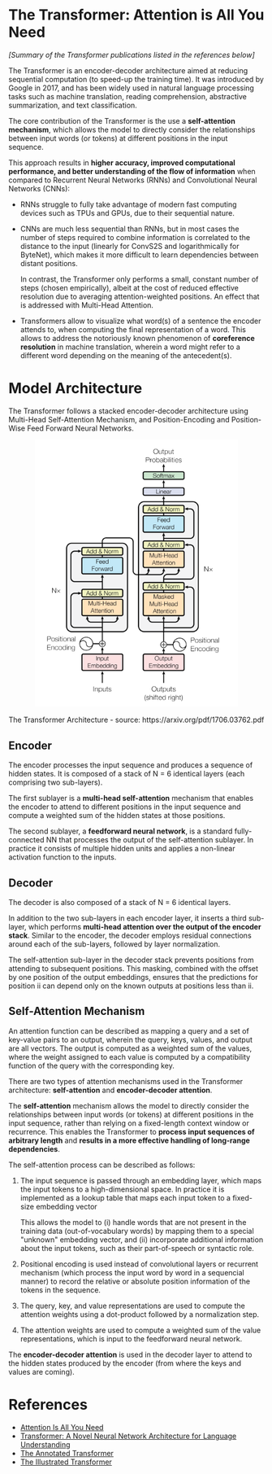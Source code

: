 # The Transformer: Attention is All You Need
*[Summary of the Transformer publications listed in the references below]*

The Transformer is an encoder-decoder architecture aimed at reducing sequential computation (to speed-up the training time). It was introduced by Google in 2017, and has been widely used in natural language processing tasks such as machine translation, reading comprehension, abstractive summarization, and text classification.

The core contribution of the Transformer is the use a **self-attention mechanism**, which allows the model to directly consider the relationships between input words (or tokens) at different positions in the input sequence.

This approach results in **higher accuracy, improved computational performance, and better understanding of the flow of information** when compared to Recurrent Neural Networks (RNNs) and Convolutional Neural Networks (CNNs):
- RNNs struggle to fully take advantage of modern fast computing devices such as TPUs and GPUs, due to their sequential nature. 
- CNNs are much less sequential than RNNs, but in most cases the number of steps required to combine information is correlated to the distance to the input (linearly for ConvS2S and logarithmically for ByteNet), which makes it more difficult to learn dependencies between distant positions.  

    In contrast, the Transformer only performs a small, constant number of steps (chosen empirically), albeit at the cost of reduced effective resolution due to averaging attention-weighted positions. An effect that is addressed with Multi-Head Attention.
- Transformers allow to visualize what word(s) of a sentence the encoder attends to, when computing the final representation of a word. This allows to address the notoriously known phenomenon of **coreference resolution** in machine translation, wherein a word might refer to a different word depending on the meaning of the antecedent(s).

# Model Architecture

The Transformer follows a stacked encoder-decoder architecture using Multi-Head Self-Attention Mechanism, and Position-Encoding and Position-Wise Feed Forward Neural Networks.

<p align="center">
  <img src="img/the-encoder-architecture.png" width="400">
</p>

<p align="center">The Transformer Architecture - source: https://arxiv.org/pdf/1706.03762.pdf</p>

## Encoder

The encoder processes the input sequence and produces a sequence of hidden states. It is composed of a stack of N = 6 identical layers (each comprising two sub-layers). 

The first sublayer is a **multi-head self-attention** mechanism that enables the encoder to attend to different positions in the input sequence and compute a weighted sum of the hidden states at those positions. 

The second sublayer, a **feedforward neural network**, is a standard fully-connected NN that processes the output of the self-attention sublayer. In practice it consists of multiple hidden units and applies a non-linear activation function to the inputs.

## Decoder

The decoder is also composed of a stack of N = 6 identical layers. 

In addition to the two sub-layers in each encoder layer, it inserts a third sub-layer, which performs **multi-head attention over the output of the encoder stack**. Similar to the encoder, the decoder employs residual connections around each of the sub-layers, followed by layer normalization.

The self-attention sub-layer in the decoder stack prevents positions from attending to subsequent positions. This masking, combined with the offset by one position of the output embeddings, ensures that the predictions for position ii can depend only on the known outputs at positions less than ii.

## Self-Attention Mechanism

An attention function can be described as mapping a query and a set of key-value pairs to an output, wherein the query, keys, values, and output are all vectors. The output is computed as a weighted sum of the values, where the weight assigned to each value is computed by a compatibility function of the query with the corresponding key.

There are two types of attention mechanisms used in the Transformer architecture: **self-attention** and **encoder-decoder attention**.

The **self-attention** mechanism allows the model to directly consider the relationships between input words (or tokens) at different positions in the input sequence, rather than relying on a fixed-length context window or recurrence. This enables the Transformer to **process input sequences of arbitrary length** and **results in a more effective handling of long-range dependencies**.

The self-attention process can be described as follows:

1. The input sequence is passed through an embedding layer, which maps the input tokens to a high-dimensional space. In practice it is implemented as a lookup table that maps each input token to a fixed-size embedding vector

    This allows the model to (i) handle words that are not present in the training data (out-of-vocabulary words) by mapping them to a special "unknown" embedding vector, and (ii) incorporate additional information about the input tokens, such as their part-of-speech or syntactic role.

2. Positional encoding is used instead of convolutional layers or recurrent mechanism (which process the input word by word in a sequencial manner) to record the relative or absolute position information of the tokens in the sequence.

3. The query, key, and value representations are used to compute the attention weights using a dot-product followed by a normalization step.

4. The attention weights are used to compute a weighted sum of the value representations, which is input to the feedforward neural network.

The **encoder-decoder attention** is used in the decoder layer to attend to the hidden states produced by the encoder (from where the keys and values are coming).



# References
- [Attention Is All You Need](https://arxiv.org/pdf/1706.03762.pdf)
- [Transformer: A Novel Neural Network Architecture for Language Understanding](https://ai.googleblog.com/2017/08/transformer-novel-neural-network.html)
- [The Annotated Transformer](http://nlp.seas.harvard.edu/annotated-transformer/)
- [The Illustrated Transformer](https://jalammar.github.io/illustrated-transformer/)